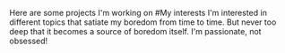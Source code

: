 Here are some projects I'm working on
#My interests
I'm interested in different topics that satiate my boredom from time to time. But never too deep that it becomes a source of boredom itself. I'm passionate, not obsessed!

#
